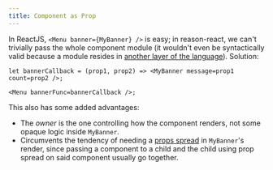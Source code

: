 ```yaml
---
title: Component as Prop
---
```


In ReactJS, `<Menu banner={MyBanner} />` is easy; in reason-react, we can't trivially pass the whole component module (it wouldn't even be syntactically valid because a module resides in [another layer of the language](https://reasonml.github.io/docs/en/module.html)). Solution:

```reason
let bannerCallback = (prop1, prop2) => <MyBanner message=prop1 count=prop2 />;

<Menu bannerFunc=bannerCallback />;
```

This also has some added advantages:

- The _owner_ is the one controlling how the component renders, not some opaque logic inside `MyBanner`.
- Circumvents the tendency of needing a [props spread](props-spread.md) in `MyBanner`'s render, since passing a component to a child and the child using prop spread on said component usually go together.
